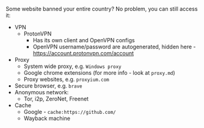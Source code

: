 Some website banned your entire country? No problem, you can still access it:
* VPN
    * ProtonVPN
        * Has its own client and OpenVPN configs
        * OpenVPN username/password are autogenerated, hidden here - https://account.protonvpn.com/account
* Proxy
    * System wide proxy, e.g. `Windows proxy`
    * Google chrome extensions (for more info - look at `proxy.md`)
    * Proxy websites, e.g. `proxyium.com`
* Secure browser, e.g. `brave`
* Anonymous network:
    * Tor, i2p, ZeroNet, Freenet
* Cache
    * Google - `cache:https://github.com/`
    * Wayback machine

